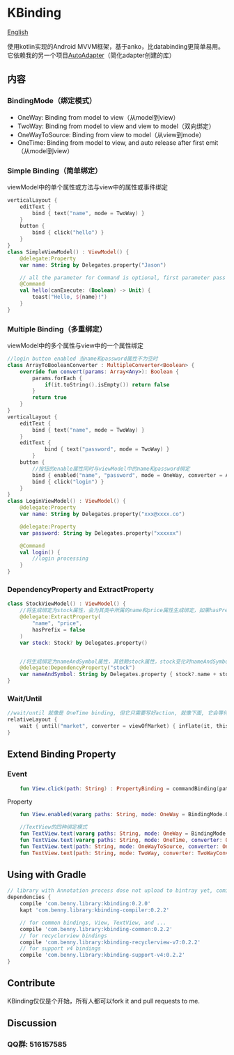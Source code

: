 KBinding
======================
[English](https://github.com/EndSmile/KBinding/blob/develop/README.md)

使用kotlin实现的Android MVVM框架，基于anko，比databinding更简单易用。
它依赖我的另一个项目[AutoAdapter](https://github.com/BennyWang/AutoAdapter)（简化adapter创建的库）

## 内容

### BindingMode（绑定模式）

  - OneWay: Binding from model to view（从model到view）
  - TwoWay: Binding from model to view and view to model（双向绑定）
  - OneWayToSource: Binding from view to model（从view到mode）
  - OneTime: Binding from model to view, and auto release after first emit（从model到view）

### Simple Binding（简单绑定）
viewModel中的单个属性或方法与view中的属性或事件绑定

```kotlin
verticalLayout {
    editText {
        bind { text("name", mode = TwoWay) }
    }
    button {
        bind { click("hello") }
    }
}
class SimpleViewModel() : ViewModel() {
    @delegate:Property
    var name: String by Delegates.property("Jason")

    // all the parameter for Command is optional, first parameter pass by event Observable, second parameter is lambda (Boolean) -> Unit
    @Command
    val hello(canExecute: (Boolean) -> Unit) {
        toast("Hello, ${name}!")
    }
}
```

### Multiple Binding（多重绑定）
viewModel中的多个属性与view中的一个属性绑定

```kotlin
//login button enabled 当name和password属性不为空时
class ArrayToBooleanConverter : MultipleConverter<Boolean> {
    override fun convert(params: Array<Any>): Boolean {
        params.forEach {
            if(it.toString().isEmpty()) return false
        }
        return true
    }
}
verticalLayout {
    editText {
        bind { text("name", mode = TwoWay) }
    }
    editText {
            bind { text("password", mode = TwoWay) }
        }
    button {
        //按钮的enable属性同时与viewModel中的name和password绑定
        bind { enabled("name", "password", mode = OneWay, converter = ArrayToBooleanConverter()) }
        bind { click("login") }
    }
}
class LoginViewModel() : ViewModel() {
    @delegate:Property
    var name: String by Delegates.property("xxx@xxxx.co")

    @delegate:Property
    var password: String by Delegates.property("xxxxxx")

    @Command
    val login() {
        //login processing
    }
}
```

### DependencyProperty and ExtractProperty
```kotlin
class StockViewModel() : ViewModel() {
    //将生成绑定为stock属性，会为其类中所属的name和price属性生成绑定，如果hasPrefix = true，绑定的字符串会变为stock.name和stock.price
    @delegate:ExtractProperty(
        "name", "price",
        hasPrefix = false
    )
    var stock: Stock? by Delegates.property()


    //将生成绑定为nameAndSymbol属性，其依赖stock属性，stock变化时nameAndSymbol也会随之产生变化
    @delegate:DependencyProperty("stock")
    var nameAndSymbol: String by Delegates.property { stock?.name + stock?.symbol }
}
```

### Wait/Until

```kotlin
//wait/until 就像是 OneTime binding, 但它只需要写好action, 就像下面, 它会等待model中的market属性变化, 然后根据action产生变化
relativeLayout {
    wait { until("market", converter = viewOfMarket) { inflate(it, this@verticalLayout) }  }
}
```

## Extend Binding Property

### Event

```kotlin
    fun View.click(path: String) : PropertyBinding = commandBinding(path, clicks(), enabled())
```

Property

```kotlin
    fun View.enabled(vararg paths: String, mode: OneWay = BindingMode.OneWay, converter: OneWayConverter<Boolean> = EmptyOneWayConverter()) : PropertyBinding = oneWayPropertyBinding(paths, enabled(), false, converter)

    //TextView的四种绑定模式
    fun TextView.text(vararg paths: String, mode: OneWay = BindingMode.OneWay, converter: OneWayConverter<out CharSequence> = EmptyOneWayConverter()) : PropertyBinding = oneWayPropertyBinding(paths, text(), false, converter)
    fun TextView.text(vararg paths: String, mode: OneTime, converter: OneWayConverter<out CharSequence> = EmptyOneWayConverter()) : PropertyBinding = oneWayPropertyBinding(paths, text(), true, converter)
    fun TextView.text(path: String, mode: OneWayToSource, converter: OneWayConverter<*> = EmptyOneWayConverter<String>()) : PropertyBinding = oneWayPropertyBinding(path, textChanges2(), converter)
    fun TextView.text(path: String, mode: TwoWay, converter: TwoWayConverter<String, *> = EmptyTwoWayConverter<String, String>()) : PropertyBinding = twoWayPropertyBinding(path, textChanges2(), text(), converter)
```

## Using with Gradle
```gradle
// library with Annotation process dose not upload to bintray yet, coming soon!
dependencies {
    compile 'com.benny.library:kbinding:0.2.0'
    kapt 'com.benny.library:kbinding-compiler:0.2.2'

    // for common bindings, View, TextView, and ...
    compile 'com.benny.library:kbinding-common:0.2.2'
    // for recyclerview bindings
    compile 'com.benny.library:kbinding-recyclerview-v7:0.2.2'
    // for support v4 bindings
    compile 'com.benny.library:kbinding-support-v4:0.2.2'
}
```

## Contribute
KBinding仅仅是个开始，所有人都可以fork it and pull requests to me.

## Discussion

### QQ群: 516157585
